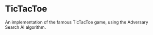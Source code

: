 # TicTacToe
An implementation of the famous TicTacToe game, using the Adversary Search AI algorithm.
